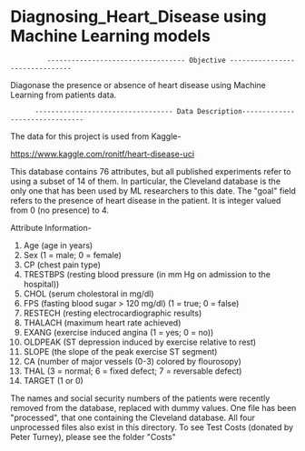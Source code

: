 # Diagnosing_Heart_Disease using Machine Learning models

             ---------------------------------- Objective -------------------------------

Diagonase the presence or absence of heart disease using Machine Learning from patients data.

          ---------------------------------- Data Description-------------------------------
 The data for this project is used from Kaggle-
 
 https://www.kaggle.com/ronitf/heart-disease-uci

This database contains 76 attributes, but all published experiments refer to using a subset of 14 of them. In particular, the Cleveland database is the only one that has been used by ML researchers to this date. The "goal" field refers to the presence of heart disease in the patient. It is integer valued from 0 (no presence) to 4.

Attribute Information-
1) Age (age in years)
2) Sex (1 = male; 0 = female)
3) CP (chest pain type)
4) TRESTBPS (resting blood pressure (in mm Hg on admission to the hospital))
5) CHOL (serum cholestoral in mg/dl)
6) FPS (fasting blood sugar > 120 mg/dl) (1 = true; 0 = false)
7) RESTECH (resting electrocardiographic results)
8) THALACH (maximum heart rate achieved)
9) EXANG (exercise induced angina (1 = yes; 0 = no))
10) OLDPEAK (ST depression induced by exercise relative to rest)
11) SLOPE (the slope of the peak exercise ST segment)
12) CA (number of major vessels (0-3) colored by flourosopy)
13) THAL (3 = normal; 6 = fixed defect; 7 = reversable defect)
14) TARGET (1 or 0)

The names and social security numbers of the patients were recently removed from the database, replaced with dummy values. One file has been "processed", that one containing the Cleveland database. All four unprocessed files also exist in this directory.
To see Test Costs (donated by Peter Turney), please see the folder "Costs"

         

